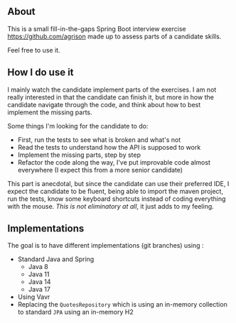 ## About

This is a small fill-in-the-gaps Spring Boot interview exercise https://github.com/agrison made up to assess parts of a candidate skills.

Feel free to use it.

## How I do use it

I mainly watch the candidate implement parts of the exercises. I am not really interested in that the candidate can finish it, but more in how the candidate navigate through the code, and think about how to best implement the missing parts.

Some things I'm looking for the candidate to do:

- First, run the tests to see what is broken and what's not
- Read the tests to understand how the API is supposed to work
- Implement the missing parts, step by step
- Refactor the code along the way, I've put improvable code almost everywhere (I expect this from a more senior candidate)

This part is anecdotal, but since the candidate can use their preferred IDE, I expect the candidate to be fluent, being able to import the maven project, run the tests, know some keyboard shortcuts instead of coding everything with the mouse. *This is not eliminatory at all*, it just adds to my feeling.

## Implementations
 
The goal is to have different implementations (git branches) using :

- Standard Java and Spring
    - Java 8
    - Java 11
    - Java 14
    - Java 17
- Using Vavr
- Replacing the `QuotesRepository` which is using an in-memory collection to standard `JPA` using an in-memory H2
    
